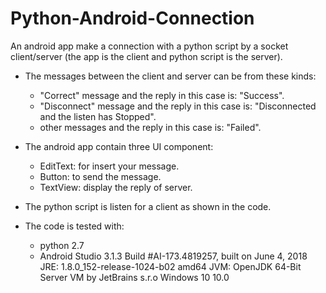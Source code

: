 # Python-Android-Connection
An android app make a connection with a python script by a socket client/server (the app is the 
client and python script is the server).

- The messages between the client and server can be from these kinds:
   - "Correct" message and the reply in this case is: "Success".
   - "Disconnect" message and the reply in this case is: "Disconnected and the listen has Stopped".
   - other messages and the reply in this case is: "Failed".

- The android app contain three UI component:
    - EditText: for insert your message.
    - Button: to send the message.
    - TextView: display the reply of server.

- The python script is listen for a client as shown in the code.

- The code is tested with:
    - python 2.7
    - Android Studio 3.1.3
      Build #AI-173.4819257, built on June 4, 2018
      JRE: 1.8.0_152-release-1024-b02 amd64
      JVM: OpenJDK 64-Bit Server VM by JetBrains s.r.o
      Windows 10 10.0
